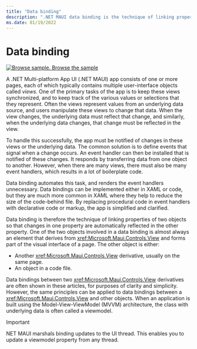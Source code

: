 ```yaml
---
title: "Data binding"
description: ".NET MAUI data binding is the technique of linking properties of two objects so that changes in one property are automatically reflected in the other property."
ms.date: 01/19/2022
---
```


# Data binding

[![Browse sample.](~/media/code-sample.png) Browse the sample](/samples/dotnet/maui-samples/fundamentals-databinding)

A .NET Multi-platform App UI (.NET MAUI) app consists of one or more pages, each of which typically contains multiple user-interface objects called *views*. One of the primary tasks of the app is to keep these views synchronized, and to keep track of the various values or selections that they represent. Often the views represent values from an underlying data source, and users manipulate these views to change that data. When the view changes, the underlying data must reflect that change, and similarly, when the underlying data changes, that change must be reflected in the view.

To handle this successfully, the app must be notified of changes in these views or the underlying data. The common solution is to define events that signal when a change occurs. An event handler can then be installed that is notified of these changes. It responds by transferring data from one object to another. However, when there are many views, there must also be many event handlers, which results in a lot of boilerplate code.

Data binding automates this task, and renders the event handlers unnecessary. Data bindings can be implemented either in XAML or code, but they are much more common in XAML where they help to reduce the size of the code-behind file. By replacing procedural code in event handlers with declarative code or markup, the app is simplified and clarified.

Data binding is therefore the technique of linking properties of two objects so that changes in one property are automatically reflected in the other property. One of the two objects involved in a data binding is almost always an element that derives from <xref:Microsoft.Maui.Controls.View> and forms part of the visual interface of a page. The other object is either:

- Another <xref:Microsoft.Maui.Controls.View> derivative, usually on the same page.
- An object in a code file.

Data bindings between two <xref:Microsoft.Maui.Controls.View> derivatives are often shown in these articles, for purposes of clarity and simplicity. However, the same principles can be applied to data bindings between a <xref:Microsoft.Maui.Controls.View> and other objects. When an application is built using the Model-View-ViewModel (MVVM) architecture, the class with underlying data is often called a viewmodel.

> [!IMPORTANT]
> NET MAUI marshals binding updates to the UI thread. This enables you to update a viewmodel property from any thread.
